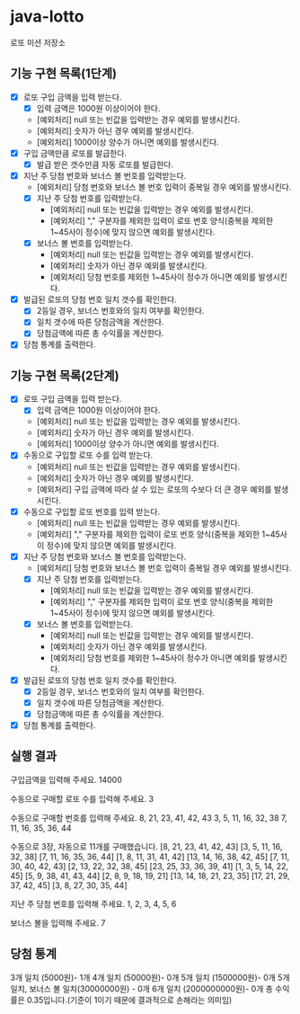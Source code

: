 # java-lotto

로또 미션 저장소

## 기능 구현 목록(1단계)

- [x] 로또 구입 금액을 입력 받는다.
    - [x] 입력 금액은 1000원 이상이어야 한다.
    - [예외처리] null 또는 빈값을 입력받는 경우 예외를 발생시킨다.
    - [예외처리] 숫자가 아닌 경우 예외를 발생시킨다.
    - [예외처리] 1000이상 양수가 아니면 예외를 발생시킨다.
- [x] 구입 금액만큼 로또를 발급한다.
    - [x] 발급 받은 갯수만큼 자동 로또를 발급한다.
- [x] 지난 주 당첨 번호와 보너스 볼 번호를 입력받는다.
    - [예외처리] 당첨 번호와 보너스 볼 번호 입력이 중복일 경우 예외를 발생시킨다.
    - [x] 지난 주 당첨 번호를 입력받는다.
        - [예외처리] null 또는 빈값을 입력받는 경우 예외를 발생시킨다.
        - [예외처리] "," 구분자를 제외한 입력이 로또 번호 양식(중복을 제외한 1~45사이 정수)에 맞지 않으면 예외를 발생시킨다.
    - [x] 보너스 볼 번호를 입력받는다.
        - [예외처리] null 또는 빈값을 입력받는 경우 예외를 발생시킨다.
        - [예외처리] 숫자가 아닌 경우 예외를 발생시킨다.
        - [예외처리] 당첨 번호를 제외한 1~45사이 정수가 아니면 예외를 발생시킨다.
- [x] 발급된 로또의 당첨 번호 일치 갯수를 확인한다.
    - [x] 2등일 경우, 보너스 번호와의 일치 여부를 확인한다.
    - [x] 일치 갯수에 따른 당첨금액을 계산한다.
    - [x] 당첨금액에 따른 총 수익률을 계산한다.
- [x] 당첨 통계를 출력한다.

## 기능 구현 목록(2단계)
- [x] 로또 구입 금액을 입력 받는다.
    - [x] 입력 금액은 1000원 이상이어야 한다.
    - [예외처리] null 또는 빈값을 입력받는 경우 예외를 발생시킨다.
    - [예외처리] 숫자가 아닌 경우 예외를 발생시킨다.
    - [예외처리] 1000이상 양수가 아니면 예외를 발생시킨다.
- [x] 수동으로 구입할 로또 수를 입력 받는다.
    - [예외처리] null 또는 빈값을 입력받는 경우 예외를 발생시킨다.
    - [예외처리] 숫자가 아닌 경우 예외를 발생시킨다.
    - [예외처리] 구입 금액에 따라 살 수 있는 로또의 수보다 더 큰 경우 예외를 발생시킨다.
- [x] 수동으로 구입할 로또 번호를 입력 받는다.
    - [예외처리] null 또는 빈값을 입력받는 경우 예외를 발생시킨다.
    - [예외처리] "," 구분자를 제외한 입력이 로또 번호 양식(중복을 제외한 1~45사이 정수)에 맞지 않으면 예외를 발생시킨다.
- [x] 지난 주 당첨 번호와 보너스 볼 번호를 입력받는다.
    - [예외처리] 당첨 번호와 보너스 볼 번호 입력이 중복일 경우 예외를 발생시킨다.
    - [x] 지난 주 당첨 번호를 입력받는다.
        - [예외처리] null 또는 빈값을 입력받는 경우 예외를 발생시킨다.
        - [예외처리] "," 구분자를 제외한 입력이 로또 번호 양식(중복을 제외한 1~45사이 정수)에 맞지 않으면 예외를 발생시킨다.
    - [x] 보너스 볼 번호를 입력받는다.
        - [예외처리] null 또는 빈값을 입력받는 경우 예외를 발생시킨다.
        - [예외처리] 숫자가 아닌 경우 예외를 발생시킨다.
        - [예외처리] 당첨 번호를 제외한 1~45사이 정수가 아니면 예외를 발생시킨다.
- [x] 발급된 로또의 당첨 번호 일치 갯수를 확인한다.
    - [x] 2등일 경우, 보너스 번호와의 일치 여부를 확인한다.
    - [x] 일치 갯수에 따른 당첨금액을 계산한다.
    - [x] 당첨금액에 따른 총 수익률을 계산한다.
- [x] 당첨 통계를 출력한다.

## 실행 결과

구입금액을 입력해 주세요.
14000

수동으로 구매할 로또 수를 입력해 주세요.
3

수동으로 구매할 번호를 입력해 주세요.
8, 21, 23, 41, 42, 43
3, 5, 11, 16, 32, 38
7, 11, 16, 35, 36, 44

수동으로 3장, 자동으로 11개를 구매했습니다.
[8, 21, 23, 41, 42, 43]
[3, 5, 11, 16, 32, 38]
[7, 11, 16, 35, 36, 44]
[1, 8, 11, 31, 41, 42]
[13, 14, 16, 38, 42, 45]
[7, 11, 30, 40, 42, 43]
[2, 13, 22, 32, 38, 45]
[23, 25, 33, 36, 39, 41]
[1, 3, 5, 14, 22, 45]
[5, 9, 38, 41, 43, 44]
[2, 8, 9, 18, 19, 21]
[13, 14, 18, 21, 23, 35]
[17, 21, 29, 37, 42, 45]
[3, 8, 27, 30, 35, 44]

지난 주 당첨 번호를 입력해 주세요.
1, 2, 3, 4, 5, 6

보너스 볼을 입력해 주세요.
7

당첨 통계
---------
3개 일치 (5000원)- 1개
4개 일치 (50000원)- 0개
5개 일치 (1500000원)- 0개
5개 일치, 보너스 볼 일치(30000000원) - 0개
6개 일치 (2000000000원)- 0개
총 수익률은 0.35입니다.(기준이 1이기 때문에 결과적으로 손해라는 의미임)

